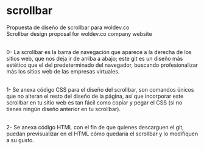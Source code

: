 # scrollbar
Propuesta de diseño de scrollbar para woldev.co <br>
Scrollbar design proposal for woldev.co company website <br><br>

0- La scrollbar es la barra de navegación que aparece a la derecha de los sitios web, que nos deja ir de arriba a abajo; este git es un diseño más estético que el del predeterminado del navegador, buscando profesionalizar más los sitios web de las empresas virtuales. <br> <br>

1- Se anexa código CSS para el diseño del scrollbar, son comandos únicos que no alteran el resto del diseño de la página, así que incorporar este scrollbar en tu sitio web es tan fácil como copiar y pegar el CSS (si no tienes ningún diseño anterior en tu scrollbar). <br> <br>

2- Se anexa código HTML con el fin de que quienes descarguen el git, puedan previsualizar en el HTML cómo quedaría el scrollbar y lo modifiquen a su gusto.
